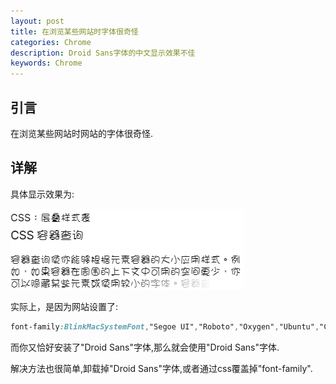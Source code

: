 ```yaml
---
layout: post
title: 在浏览某些网站时字体很奇怪
categories: Chrome
description: Droid Sans字体的中文显示效果不佳
keywords: Chrome
---
```


## 引言
在浏览某些网站时网站的字体很奇怪.  


## 详解   
具体显示效果为:  

![奇怪的字体](/images/posts/Chrome/奇怪的字体.png)  

实际上，是因为网站设置了:  

```css
font-family:BlinkMacSystemFont,"Segoe UI","Roboto","Oxygen","Ubuntu","Cantarell","Fira Sans","Droid Sans","Helvetica Neue",sans-serif
```
而你又恰好安装了"Droid Sans"字体,那么就会使用"Droid Sans"字体.  

解决方法也很简单,卸载掉"Droid Sans"字体,或者通过css覆盖掉"font-family".  
